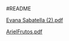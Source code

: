 #README

[Evana Sabatella (2).pdf](https://github.com/gonzalo-med/Programador2022/files/8921311/Evana.Sabatella.2.pdf)

[ArielFrutos.pdf](https://drive.google.com/file/d/1h4CBECykhVLB7m8hOjfi18o0zRpY7tmZ/view?usp=sharing)
